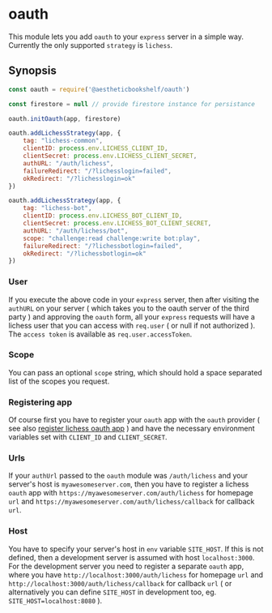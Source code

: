 # oauth

This module lets you add `oauth` to your `express` server in a simple way. Currently the only supported `strategy` is `lichess`.

## Synopsis

```javascript
const oauth = require('@aestheticbookshelf/oauth')

const firestore = null // provide firestore instance for persistance

oauth.initOauth(app, firestore)

oauth.addLichessStrategy(app, {
    tag: "lichess-common",
    clientID: process.env.LICHESS_CLIENT_ID,
    clientSecret: process.env.LICHESS_CLIENT_SECRET,
    authURL: "/auth/lichess",
    failureRedirect: "/?lichesslogin=failed",
    okRedirect: "/?lichesslogin=ok"
})

oauth.addLichessStrategy(app, {
    tag: "lichess-bot",
    clientID: process.env.LICHESS_BOT_CLIENT_ID,
    clientSecret: process.env.LICHESS_BOT_CLIENT_SECRET,
    authURL: "/auth/lichess/bot",
    scope: "challenge:read challenge:write bot:play",
    failureRedirect: "/?lichessbotlogin=failed",
    okRedirect: "/?lichessbotlogin=ok"
})
```

### User

If you execute the above code in your `express` server, then after visiting the `authURL` on your server ( which takes you to the oauth server of the third party ) and approving the `oauth` form, all your `express` requests will have a lichess user that you can access with `req.user` ( or null if not authorized ). The `access token` is available as `req.user.accessToken`.

### Scope

You can pass an optional `scope` string, which should hold a space separated list of the scopes you request.

### Registering app

Of course first you have to register your `oauth` app with the `oauth` provider ( see also [register lichess oauth app](https://lichess.org/account/oauth/app) ) and have the necessary environment variables set with `CLIENT_ID` and `CLIENT_SECRET`.

### Urls

If your `authUrl` passed to the `oauth` module was `/auth/lichess` and your server's host is `myawesomeserver.com`, then you have to register a lichess `oauth` app with `https://myawesomeserver.com/auth/lichess` for homepage `url` and `https://myawesomeserver.com/auth/lichess/callback` for callback `url`.

### Host

You have to specify your server's host in `env` variable `SITE_HOST`. If this is not defined, then a development server is assumed with host `localhost:3000`. For the development server you need to register a separate `oauth` app, where you have `http://localhost:3000/auth/lichess` for homepage `url` and `http://localhost:3000/auth/lichess/callback` for callback `url` ( or alternatively you can define `SITE_HOST` in development too, eg. `SITE_HOST=localhost:8080` ).
